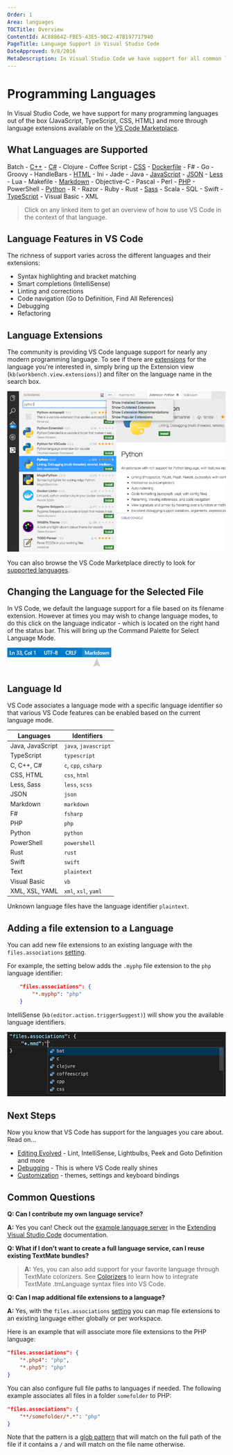 ```yaml
---
Order: 1
Area: languages
TOCTitle: Overview
ContentId: AC888642-FBE5-43E5-9DC2-47B197717940
PageTitle: Language Support in Visual Studio Code
DateApproved: 9/8/2016
MetaDescription: In Visual Studio Code we have support for all common languages including smart code completion and debugging.
---
```


# Programming Languages

In Visual Studio Code, we have support for many programming languages out of the box (JavaScript, TypeScript, CSS, HTML) and more through language extensions available on the [VS Code Marketplace](https://marketplace.visualstudio.com/vscode/Languages).

<div class="marketplace-extensions-languages"></div>

## What Languages are Supported

Batch - [C++](/docs/languages/cpp.md) - [C&#35;](/docs/languages/csharp.md) - Clojure - Coffee Script - [CSS](/docs/languages/css.md) - [Dockerfile](/docs/languages/dockerfile.md) - F# - Go - Groovy - HandleBars - [HTML](/docs/languages/html.md) - Ini - Jade - Java - [JavaScript](/docs/languages/javascript.md) - [JSON](/docs/languages/json.md) - [Less](/docs/languages/css.md) - Lua - Makefile - 
[Markdown](/docs/languages/markdown.md) - Objective-C - Pascal - Perl  - [PHP](/docs/languages/php.md) - PowerShell - [Python](/docs/languages/python.md) - R - Razor - Ruby - Rust - [Sass](/docs/languages/css.md) - Scala - SQL - Swift - [TypeScript](/docs/languages/typescript.md) - Visual Basic - XML

>Click on any linked item to get an overview of how to use VS Code in the context of that language.

## Language Features in VS Code

The richness of support varies across the different languages and their extensions:

* Syntax highlighting and bracket matching
* Smart completions (IntelliSense)
* Linting and corrections
* Code navigation (Go to Definition, Find All References)
* Debugging
* Refactoring

## Language Extensions

The community is providing VS Code language support for nearly any modern programming language.  To see if there are [extensions](/docs/editor/extension-gallery.md) for the language you're interested in, simply bring up the Extension view (`kb(workbench.view.extensions)`) and filter on the language name in the search box.

![python extensions](images/overview/extensions-python.png)

You can also browse the VS Code Marketplace directly to look for [supported languages](https://marketplace.visualstudio.com/vscode/Languages).

## Changing the Language for the Selected File

In VS Code, we default the language support for a file based on its filename extension.  However at times you may wish to change language modes, to do this click on the language indicator - which is located on the right hand of the status bar.  This will bring up the Command Palette for Select Language Mode.

![Language Selector](images/overview/languageselect.png)

## Language Id

VS Code associates a language mode with a specific language identifier so that various VS Code features can be enabled based on the current language mode.

Languages | Identifiers
-------- | ----------
Java, JavaScript | `java`, `javascript`
TypeScript | `typescript`
C, C++, C# | `c`, `cpp`, `csharp`
CSS, HTML | `css`, `html`
Less, Sass | `less`, `scss`
JSON | `json`
Markdown | `markdown`
F# | `fsharp`
PHP | `php`
Python | `python`
PowerShell | `powershell`
Rust | `rust`
Swift | `swift`
Text | `plaintext`
Visual Basic | `vb`
XML, XSL, YAML | `xml`, `xsl`, `yaml`

Unknown language files have the language identifier `plaintext`.

## Adding a file extension to a Language

You can add new file extensions to an existing language with the `files.associations` [setting](/docs/customization/userandworkspace.md).

For example, the setting below adds the `.myphp` file extension to the `php` language identifier:

```json
    "files.associations": {
        "*.myphp": "php"
    }
```

IntelliSense (`kb(editor.action.triggerSuggest)`) will show you the available language identifiers.

![language id IntelliSense](images/overview/language-id-intellisense.png)

## Next Steps

Now you know that VS Code has support for the languages you care about. Read on...

* [Editing Evolved](/docs/editor/editingevolved.md) - Lint, IntelliSense, Lightbulbs, Peek and Goto Definition and more
* [Debugging](/docs/editor/debugging.md) - This is where VS Code really shines
* [Customization](/docs/customization/overview.md) - themes, settings and keyboard bindings

## Common Questions

**Q: Can I contribute my own language service?**

**A:** Yes you can! Check out the [example language server](/docs/extensions/example-language-server.md) in the [Extending Visual Studio Code](/docs/extensions/overview.md) documentation.

**Q: What if I don't want to create a full language service, can I reuse existing TextMate bundles?**

>**A:** Yes, you can also add support for your favorite language through TextMate colorizers.  See [Colorizers](/docs/customization/colorizer.md) to learn how to integrate TextMate .tmLanguage syntax files into VS Code. 

**Q: Can I map additional file extensions to a language?**

**A:** Yes, with the `files.associations` [setting](/docs/customization/userandworkspace.md) you can map file extensions to an existing language either globally or per workspace.

Here is an example that will associate more file extensions to the PHP language:

```json
"files.associations": {
    "*.php4": "php",
    "*.php5": "php"
}
```

You can also configure full file paths to languages if needed. The following example associates all files in a folder `somefolder` to PHP:

```json
"files.associations": {
    "**/somefolder/*.*": "php"
}
```

Note that the pattern is a [glob pattern](https://en.wikipedia.org/wiki/Glob_%28programming%29) that will match on the full path of the file if it contains a `/` and will match on the file name otherwise.